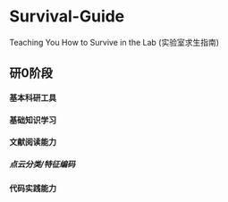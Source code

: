 # Survival-Guide
Teaching You How to Survive in the Lab (实验室求生指南)

## 研0阶段

#### 基本科研工具

#### 基础知识学习

#### 文献阅读能力

##### 点云分类/特征编码

#### 代码实践能力
